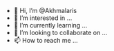 - 👋 Hi, I’m @Akhmalaris
- 👀 I’m interested in ...
- 🌱 I’m currently learning ...
- 💞️ I’m looking to collaborate on ...
- 📫 How to reach me ...

<!---
Akhmalaris/Akhmalaris is a ✨ special ✨ repository because its `README.md` (this file) appears on your GitHub profile.
You can click the Preview link to take a look at your changes.
--->
